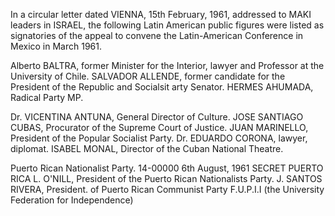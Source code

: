 In a circular letter dated VIENNA, 15th February, 1961, addressed to MAKI leaders in ISRAEL, the following Latin American public figures were listed as signatories of the appeal to convene the Latin-American Conference in Mexico in March 1961.

Alberto BALTRA, former Minister for the Interior, lawyer and Professor at the University of Chile. SALVADOR ALLENDE, former candidate for the President of the Republic and Socialsit arty Senator. HERMES AHUMADA, Radical Party MP.

Dr. VICENTINA ANTUNA, General Director of Culture. JOSE SANTIAGO CUBAS, Procurator of the Supreme Court of Justice. JUAN MARINELLO, President of the Popular Socialist Party. Dr. EDUARDO CORONA, lawyer, diplomat. ISABEL MONAL, Director of the Cuban National Theatre.

Puerto Rican Nationalist Party. 14-00000 6th August, 1961 SECRET PUERTO RICA L. O'NILL, President of the Puerto Rican Nationalists Party. J. SANTOS RIVERA, President. of Puerto Rican Communist Party F.U.P.I.I (the University Federation for Independence)